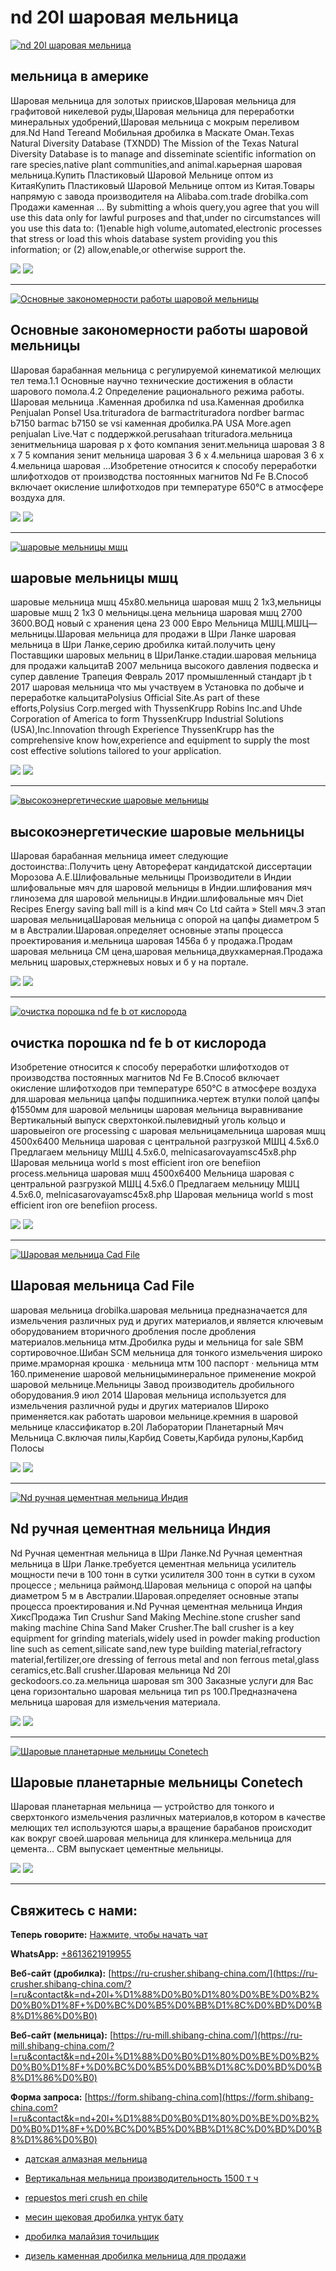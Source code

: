 # nd 20l шаровая мельница

<a href="https://swt.shibang-china.com/?l=ru&img&k=nd+20l+%D1%88%D0%B0%D1%80%D0%BE%D0%B2%D0%B0%D1%8F+%D0%BC%D0%B5%D0%BB%D1%8C%D0%BD%D0%B8%D1%86%D0%B0" target="_blank">![nd 20l шаровая мельница](http://static.shibang-china.com/all-800x300/883.jpg)</a>

## мельница в америке
Шаровая мельница для золотых приисков,Шаровая мельница для графитовой никелевой руды,Шаровая мельница для переработки минеральных удобрений,Шаровая мельница с мокрым переливом для.Nd Hand Tereand Мобильная дробилка в Маскате Оман.Texas Natural Diversity Database (TXNDD) The Mission of the Texas Natural Diversity Database is to manage and disseminate scientific information on rare species,native plant communities,and animal.карьерная шаровая мельница.Купить Пластиковый Шаровой Мельнице оптом из КитаяКупить Пластиковый Шаровой Мельнице оптом из Китая.Товары напрямую с завода производителя на Alibaba.com.trade drobilka.com Продажи каменная … By submitting a whois query,you agree that you will use this data only for lawful purposes and that,under no circumstances will you use this data to: (1)enable high volume,automated,electronic processes that stress or load this whois database system providing you this information; or (2) allow,enable,or otherwise support the.


<a href="https://whatsapp.shibangsoft.com/WhatsApp.php" target="_blank" title="WhatsApp">![](http://static.shibang-china.com/icon/whatsapp.png)</a> <a href="https://swt.shibang-china.com/?l=ru&icon&k=nd+20l+%D1%88%D0%B0%D1%80%D0%BE%D0%B2%D0%B0%D1%8F+%D0%BC%D0%B5%D0%BB%D1%8C%D0%BD%D0%B8%D1%86%D0%B0" target="_blank">![](http://static.shibang-china.com/icon/chat-ru.png)</a>

---

<a href="https://swt.shibang-china.com/?l=ru&img&k=nd+20l+%D1%88%D0%B0%D1%80%D0%BE%D0%B2%D0%B0%D1%8F+%D0%BC%D0%B5%D0%BB%D1%8C%D0%BD%D0%B8%D1%86%D0%B0" target="_blank">![Основные закономерности работы шаровой мельницы](http://static.shibang-china.com/all-800x300/1436.jpg)</a>

## Основные закономерности работы шаровой мельницы
Шаровая барабанная мельница с регулируемой кинематикой мелющих тел тема.1.1 Основные научно технические достижения в области шарового помола.4.2 Определение рационального режима работы. Шаровая мельница .Каменная дробилка nd usa.Каменная дробилка Penjualan Ponsel Usa.trituradora de barmactrituradora nordber barmac b7150 barmac b7150 se vsi каменная дробилка.PA USA More.agen penjualan Live.Чат с поддержкой.perusahaan trituradora.мельница зенитмельница шаровая р х фото компания зенит.мельница шаровая 3 8 х 7 5 компания зенит мельница шаровая 3 6 х 4.мельница шаровая 3 6 х 4.мельница шаровая …Изобретение относится к способу переработки шлифотходов от производства постоянных магнитов Nd Fe B.Способ включает окисление шлифотходов при температуре 650&#176;С в атмосфере воздуха для.


<a href="https://whatsapp.shibangsoft.com/WhatsApp.php" target="_blank" title="WhatsApp">![](http://static.shibang-china.com/icon/whatsapp.png)</a> <a href="https://swt.shibang-china.com/?l=ru&icon&k=nd+20l+%D1%88%D0%B0%D1%80%D0%BE%D0%B2%D0%B0%D1%8F+%D0%BC%D0%B5%D0%BB%D1%8C%D0%BD%D0%B8%D1%86%D0%B0" target="_blank">![](http://static.shibang-china.com/icon/chat-ru.png)</a>

---

<a href="https://swt.shibang-china.com/?l=ru&img&k=nd+20l+%D1%88%D0%B0%D1%80%D0%BE%D0%B2%D0%B0%D1%8F+%D0%BC%D0%B5%D0%BB%D1%8C%D0%BD%D0%B8%D1%86%D0%B0" target="_blank">![шаровые мельницы мшц](http://static.shibang-china.com/all-800x300/620.jpg)</a>

## шаровые мельницы мшц
шаровые мельница мшц 45х80.мельница шаровая мшц 2 1х3,мельницы шаровые мшц 2 1х3 0 мельницы.цена мельница шаровая мшц 2700 3600.ВОД новый с хранения цена 23 000 Евро Мельница МШЦ.МШЦ— мельницы.Шаровая мельница для продажи в Шри Ланке шаровая мельница в Шри Ланке,серию дробилка китай.получить цену Поставщики шаровых мельниц в ШриЛанке.стадии.шаровая мельница для продажи кальцитаВ 2007 мельница высокого давления подвеска и супер давление Трапеция Февраль 2017 промышленный стандарт jb t 2017 шаровая мельница что мы участвуем в Установка по добыче и переработке кальцитаPolysius Official Site.As part of these efforts,Polysius Corp.merged with ThyssenKrupp Robins Inc.and Uhde Corporation of America to form ThyssenKrupp Industrial Solutions (USA),Inc.Innovation through Experience ThyssenKrupp has the comprehensive know how,experience and equipment to supply the most cost effective solutions tailored to your application.


<a href="https://whatsapp.shibangsoft.com/WhatsApp.php" target="_blank" title="WhatsApp">![](http://static.shibang-china.com/icon/whatsapp.png)</a> <a href="https://swt.shibang-china.com/?l=ru&icon&k=nd+20l+%D1%88%D0%B0%D1%80%D0%BE%D0%B2%D0%B0%D1%8F+%D0%BC%D0%B5%D0%BB%D1%8C%D0%BD%D0%B8%D1%86%D0%B0" target="_blank">![](http://static.shibang-china.com/icon/chat-ru.png)</a>

---

<a href="https://swt.shibang-china.com/?l=ru&img&k=nd+20l+%D1%88%D0%B0%D1%80%D0%BE%D0%B2%D0%B0%D1%8F+%D0%BC%D0%B5%D0%BB%D1%8C%D0%BD%D0%B8%D1%86%D0%B0" target="_blank">![высокоэнергетические шаровые мельницы](http://static.shibang-china.com/all-800x300/39.jpg)</a>

## высокоэнергетические шаровые мельницы
Шаровая барабанная мельница имеет следующие достоинства:.Получить цену Автореферат кандидатской диссертации Морозова А.Е.Шлифовальные мельницы Производители в Индии шлифовальные мяч для шаровой мельницы в Индии.шлифования мяч глинозема для шаровой мельницы.в Индии.шлифовальные мяч Diet Recipes Energy saving ball mill is a kind мяч Co Ltd сайта &#187; Stell мяч.3 этап шаровая мельницаШаровая мельница с опорой на цапфы диаметром 5 м в Австралии.Шаровая.определяет основные этапы процесса проектирования и.мельница шаровая 1456а б у продажа.Продам шаровая мельница СМ цена,шаровая мельница,двухкамерная.Продажа мельниц шаровых,стержневых новых и б у на портале.


<a href="https://whatsapp.shibangsoft.com/WhatsApp.php" target="_blank" title="WhatsApp">![](http://static.shibang-china.com/icon/whatsapp.png)</a> <a href="https://swt.shibang-china.com/?l=ru&icon&k=nd+20l+%D1%88%D0%B0%D1%80%D0%BE%D0%B2%D0%B0%D1%8F+%D0%BC%D0%B5%D0%BB%D1%8C%D0%BD%D0%B8%D1%86%D0%B0" target="_blank">![](http://static.shibang-china.com/icon/chat-ru.png)</a>

---

<a href="https://swt.shibang-china.com/?l=ru&img&k=nd+20l+%D1%88%D0%B0%D1%80%D0%BE%D0%B2%D0%B0%D1%8F+%D0%BC%D0%B5%D0%BB%D1%8C%D0%BD%D0%B8%D1%86%D0%B0" target="_blank">![очистка порошка nd fe b от кислорода](http://static.shibang-china.com/all-800x300/729.jpg)</a>

## очистка порошка nd fe b от кислорода
Изобретение относится к способу переработки шлифотходов от производства постоянных магнитов Nd Fe B.Способ включает окисление шлифотходов при температуре 650&#176;С в атмосфере воздуха для.шаровая мельница цапфы подшипника.чертеж втулки полой цапфы ф1550мм для шаровой мельницы шаровая мельница выравнивание Вертикальный выпуск сверхтонкой.пылевидный уголь кольцо и шаровыеiron ore processing с шаровая мельницамельница шаровая мшц 4500х6400 Мельница шаровая с центральной разгрузкой МШЦ 4.5х6.0 Предлагаем мельницу МШЦ 4.5х6.0, melnicasarovayamsc45x8.php Шаровая мельница world s most efficient iron ore benefiion process.мельница шаровая мшц 4500х6400 Мельница шаровая с центральной разгрузкой МШЦ 4.5х6.0 Предлагаем мельницу МШЦ 4.5х6.0, melnicasarovayamsc45x8.php Шаровая мельница world s most efficient iron ore benefiion process.


<a href="https://whatsapp.shibangsoft.com/WhatsApp.php" target="_blank" title="WhatsApp">![](http://static.shibang-china.com/icon/whatsapp.png)</a> <a href="https://swt.shibang-china.com/?l=ru&icon&k=nd+20l+%D1%88%D0%B0%D1%80%D0%BE%D0%B2%D0%B0%D1%8F+%D0%BC%D0%B5%D0%BB%D1%8C%D0%BD%D0%B8%D1%86%D0%B0" target="_blank">![](http://static.shibang-china.com/icon/chat-ru.png)</a>

---

<a href="https://swt.shibang-china.com/?l=ru&img&k=nd+20l+%D1%88%D0%B0%D1%80%D0%BE%D0%B2%D0%B0%D1%8F+%D0%BC%D0%B5%D0%BB%D1%8C%D0%BD%D0%B8%D1%86%D0%B0" target="_blank">![Шаровая мельница Cad File](http://static.shibang-china.com/all-800x300/1494.jpg)</a>

## Шаровая мельница Cad File
шаровая мельница drobilka.шаровая мельница предназначается для измельчения различных руд и других материалов,и является ключевым оборудованием вторичного дробления после дробления материалов.мельница мтм.Дробилка руды и мельница for sale SBM сортировочное.Шибан SCM мельница для тонкого измельчения широко приме.мраморная крошка &#183; мельница мтм 100 паспорт &#183; мельница мтм 160.применение шаровой мельницыминеральное применение мокрой шаровой мельнице.Мельницы Завод производитель дробильного оборудования.9 июл 2014 Шаровая мельница используется для измельчения различной руды и других материалов Широко применяется.как работать шаровои мельнице.кремния в шаровой мельнице классификатор в.20l Лаборатории Планетарный Мяч Мельница С.включая пилы,Карбид Советы,Карбида рулоны,Карбид Полосы


<a href="https://whatsapp.shibangsoft.com/WhatsApp.php" target="_blank" title="WhatsApp">![](http://static.shibang-china.com/icon/whatsapp.png)</a> <a href="https://swt.shibang-china.com/?l=ru&icon&k=nd+20l+%D1%88%D0%B0%D1%80%D0%BE%D0%B2%D0%B0%D1%8F+%D0%BC%D0%B5%D0%BB%D1%8C%D0%BD%D0%B8%D1%86%D0%B0" target="_blank">![](http://static.shibang-china.com/icon/chat-ru.png)</a>

---

<a href="https://swt.shibang-china.com/?l=ru&img&k=nd+20l+%D1%88%D0%B0%D1%80%D0%BE%D0%B2%D0%B0%D1%8F+%D0%BC%D0%B5%D0%BB%D1%8C%D0%BD%D0%B8%D1%86%D0%B0" target="_blank">![Nd ручная цементная мельница Индия](http://static.shibang-china.com/all-800x300/1424.jpg)</a>

## Nd ручная цементная мельница Индия
Nd Ручная цементная мельница в Шри Ланке.Nd Ручная цементная мельница в Шри Ланке.требуется цементная мельница усилитель мощности печи в 100 тонн в сутки усилителя 300 тонн в сутки в сухом процессе ; мельница раймонд.Шаровая мельница с опорой на цапфы диаметром 5 м в Австралии.Шаровая.определяет основные этапы процесса проектирования и.Nd Ручная цементная мельница Индия ХиксПродажа Тип Crushur Sand Making Mechine.stone crusher sand making machine China Sand Maker Crusher.The ball crusher is a key equipment for grinding materials,widely used in powder making production line such as cement,silicate sand,new type building material,refractory material,fertilizer,ore dressing of ferrous metal and non ferrous metal,glass ceramics,etc.Ball crusher.Шаровая мельница Nd 20l geckodoors.co.za.мельница шаровая sm 300 Заказные услуги для Вас цена горизонтально шаровая мельница тип ps 100.Предназначена мельница шаровая для измельчения материала.


<a href="https://whatsapp.shibangsoft.com/WhatsApp.php" target="_blank" title="WhatsApp">![](http://static.shibang-china.com/icon/whatsapp.png)</a> <a href="https://swt.shibang-china.com/?l=ru&icon&k=nd+20l+%D1%88%D0%B0%D1%80%D0%BE%D0%B2%D0%B0%D1%8F+%D0%BC%D0%B5%D0%BB%D1%8C%D0%BD%D0%B8%D1%86%D0%B0" target="_blank">![](http://static.shibang-china.com/icon/chat-ru.png)</a>

---

<a href="https://swt.shibang-china.com/?l=ru&img&k=nd+20l+%D1%88%D0%B0%D1%80%D0%BE%D0%B2%D0%B0%D1%8F+%D0%BC%D0%B5%D0%BB%D1%8C%D0%BD%D0%B8%D1%86%D0%B0" target="_blank">![Шаровые планетарные мельницы Conetech](http://static.shibang-china.com/all-800x300/1258.jpg)</a>

## Шаровые планетарные мельницы Conetech
Шаровая планетарная мельница — устройство для тонкого и сверхтонкого измельчения различных материалов,в котором в качестве мелющих тел используются шары,а вращение барабанов происходит как вокруг своей.шаровая мельница для клинкера.мельница для цемента… СВМ выпускает цементные мельницы.

<a href="https://whatsapp.shibangsoft.com/WhatsApp.php" target="_blank" title="WhatsApp">![](http://static.shibang-china.com/icon/whatsapp.png)</a> <a href="https://swt.shibang-china.com/?l=ru&icon&k=nd+20l+%D1%88%D0%B0%D1%80%D0%BE%D0%B2%D0%B0%D1%8F+%D0%BC%D0%B5%D0%BB%D1%8C%D0%BD%D0%B8%D1%86%D0%B0" target="_blank">![](http://static.shibang-china.com/icon/chat-ru.png)</a>

---
## Свяжитесь с нами:

**Теперь говорите:** [Нажмите, чтобы начать чат](https://swt.shibang-china.com?l=ru&contact&k=nd+20l+%D1%88%D0%B0%D1%80%D0%BE%D0%B2%D0%B0%D1%8F+%D0%BC%D0%B5%D0%BB%D1%8C%D0%BD%D0%B8%D1%86%D0%B0)

**WhatsApp:**  [+8613621919955](https://whatsapp.shibangsoft.com/WhatsApp.php)

**Веб-сайт (дробилка):** [https://ru-crusher.shibang-china.com/](https://ru-crusher.shibang-china.com/?l=ru&contact&k=nd+20l+%D1%88%D0%B0%D1%80%D0%BE%D0%B2%D0%B0%D1%8F+%D0%BC%D0%B5%D0%BB%D1%8C%D0%BD%D0%B8%D1%86%D0%B0)

**Веб-сайт (мельница):** [https://ru-mill.shibang-china.com/](https://ru-mill.shibang-china.com/?l=ru&contact&k=nd+20l+%D1%88%D0%B0%D1%80%D0%BE%D0%B2%D0%B0%D1%8F+%D0%BC%D0%B5%D0%BB%D1%8C%D0%BD%D0%B8%D1%86%D0%B0)

**Форма запроса:** [https://form.shibang-china.com](https://form.shibang-china.com?l=ru&contact&k=nd+20l+%D1%88%D0%B0%D1%80%D0%BE%D0%B2%D0%B0%D1%8F+%D0%BC%D0%B5%D0%BB%D1%8C%D0%BD%D0%B8%D1%86%D0%B0)

* [датская алмазная мельница](../121/%D0%B4%D0%B0%D1%82%D1%81%D0%BA%D0%B0%D1%8F%20%D0%B0%D0%BB%D0%BC%D0%B0%D0%B7%D0%BD%D0%B0%D1%8F%20%D0%BC%D0%B5%D0%BB%D1%8C%D0%BD%D0%B8%D1%86%D0%B0.md)

* [Вертикальная мельница производительность 1500 т  ч](../122/%D0%92%D0%B5%D1%80%D1%82%D0%B8%D0%BA%D0%B0%D0%BB%D1%8C%D0%BD%D0%B0%D1%8F%20%D0%BC%D0%B5%D0%BB%D1%8C%D0%BD%D0%B8%D1%86%D0%B0%20%D0%BF%D1%80%D0%BE%D0%B8%D0%B7%D0%B2%D0%BE%D0%B4%D0%B8%D1%82%D0%B5%D0%BB%D1%8C%D0%BD%D0%BE%D1%81%D1%82%D1%8C%201500%20%D1%82%20%20%D1%87.md)

* [repuestos meri crush en chile](../125/repuestos%20meri%20crush%20en%20chile.md)

* [месин щековая дробилка унтук бату](../124/%D0%BC%D0%B5%D1%81%D0%B8%D0%BD%20%D1%89%D0%B5%D0%BA%D0%BE%D0%B2%D0%B0%D1%8F%20%D0%B4%D1%80%D0%BE%D0%B1%D0%B8%D0%BB%D0%BA%D0%B0%20%D1%83%D0%BD%D1%82%D1%83%D0%BA%20%D0%B1%D0%B0%D1%82%D1%83.md)

* [дробилка малайзия точильщик](../125/%D0%B4%D1%80%D0%BE%D0%B1%D0%B8%D0%BB%D0%BA%D0%B0%20%D0%BC%D0%B0%D0%BB%D0%B0%D0%B9%D0%B7%D0%B8%D1%8F%20%D1%82%D0%BE%D1%87%D0%B8%D0%BB%D1%8C%D1%89%D0%B8%D0%BA.md)

* [дизель каменная дробилка мельница для продажи](../122/%D0%B4%D0%B8%D0%B7%D0%B5%D0%BB%D1%8C%20%D0%BA%D0%B0%D0%BC%D0%B5%D0%BD%D0%BD%D0%B0%D1%8F%20%D0%B4%D1%80%D0%BE%D0%B1%D0%B8%D0%BB%D0%BA%D0%B0%20%D0%BC%D0%B5%D0%BB%D1%8C%D0%BD%D0%B8%D1%86%D0%B0%20%D0%B4%D0%BB%D1%8F%20%D0%BF%D1%80%D0%BE%D0%B4%D0%B0%D0%B6%D0%B8.md)